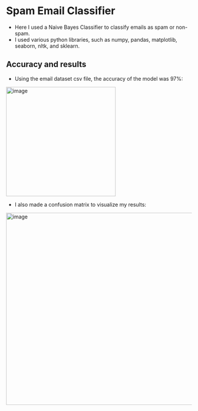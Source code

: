 # Spam Email Classifier
- Here I used a Naive Bayes Classifier to classify emails as spam or non-spam.
- I used various python libraries, such as numpy, pandas, matplotlib, seaborn, nltk, and sklearn.

## Accuracy and results
- Using the email dataset csv file, the accuracy of the model was 97%:
<img width="297" alt="image" src="https://github.com/user-attachments/assets/574d44a6-cbfb-4205-9cbc-8d68221a0633">

- I also made a confusion matrix to visualize my results:
<img width="522" alt="image" src="https://github.com/user-attachments/assets/8e9e486a-2ff6-43c5-909d-804812d27dd2">
